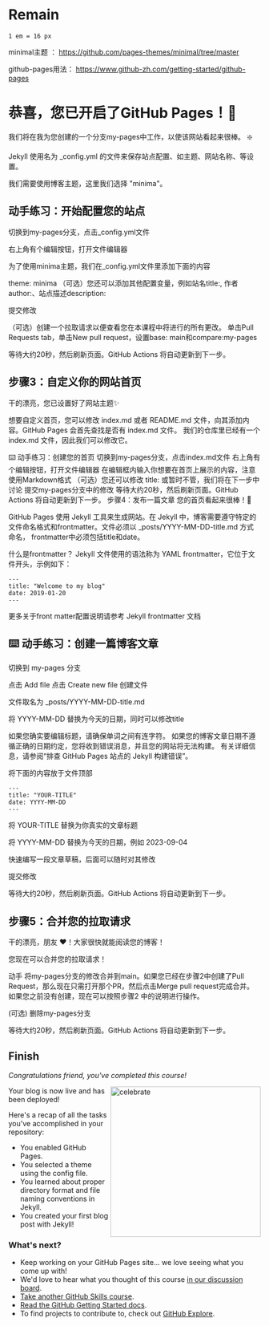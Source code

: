 

<!--
  <<< Author notes: Finish >>>
  Review what we learned, ask for feedback, provide next steps.
-->
# Remain

`1 em = 16 px`

minimal主题 ： https://github.com/pages-themes/minimal/tree/master

github-pages用法： https://www.github-zh.com/getting-started/github-pages

# 恭喜，您已开启了GitHub Pages！🎉

我们将在我为您创建的一个分支my-pages中工作，以使该网站看起来很棒。 ❇️

Jekyll 使用名为 _config.yml 的文件来保存站点配置、如主题、网站名称、等设置。

我们需要使用博客主题，这里我们选择 "minima"。

## 动手练习：开始配置您的站点
切换到my-pages分支，点击_config.yml文件

右上角有个编辑按钮，打开文件编辑器

为了使用minima主题，我们在_config.yml文件里添加下面的内容

theme: minima
（可选）您还可以添加其他配置变量，例如站名title:, 作者author:、站点描述description:

提交修改

（可选）创建一个拉取请求以便查看您在本课程中将进行的所有更改。 单击Pull Requests tab，单击New pull request，设置base: main和compare:my-pages

等待大约20秒，然后刷新页面。GitHub Actions 将自动更新到下一步。

## 步骤3：自定义你的网站首页
干的漂亮，您已设置好了网站主题✨

想要自定义首页，您可以修改 index.md 或者 README.md 文件，向其添加内容。GitHub Pages 会首先查找是否有 index.md 文件。 我们的仓库里已经有一个 index.md 文件，因此我们可以修改它。

⌨️ 动手练习：创建您的首页
切换到my-pages分支，点击index.md文件
右上角有个编辑按钮，打开文件编辑器
在编辑框内输入你想要在首页上展示的内容，注意使用Markdown格式
（可选）您还可以修改 title: 或暂时不管，我们将在下一步中讨论
提交my-pages分支中的修改
等待大约20秒，然后刷新页面。GitHub Actions 将自动更新到下一步。
步骤4：发布一篇文章
您的首页看起来很棒！🤠

GitHub Pages 使用 Jekyll 工具来生成网站。在 Jekyll 中，博客需要遵守特定的文件命名格式和frontmatter。文件必须以 _posts/YYYY-MM-DD-title.md 方式命名， frontmatter中必须包括title和date。

什么是frontmatter？ Jekyll 文件使用的语法称为 YAML frontmatter，它位于文件开头，示例如下：
```
---
title: "Welcome to my blog"
date: 2019-01-20
---
```
更多关于front matter配置说明请参考 Jekyll frontmatter 文档

## ⌨️ 动手练习：创建一篇博客文章
切换到 my-pages 分支

点击 Add file 点击 Create new file 创建文件

文件取名为 _posts/YYYY-MM-DD-title.md

将 YYYY-MM-DD 替换为今天的日期，同时可以修改title

如果您确实要编辑标题，请确保单词之间有连字符。 如果您的博客文章日期不遵循正确的日期约定，您将收到错误消息，并且您的网站将无法构建。 有关详细信息，请参阅“排查 GitHub Pages 站点的 Jekyll 构建错误”。

将下面的内容放于文件顶部
```
---
title: "YOUR-TITLE"
date: YYYY-MM-DD
---
```
将 YOUR-TITLE 替换为你真实的文章标题

将 YYYY-MM-DD 替换为今天的日期，例如 2023-09-04

快速编写一段文章草稿，后面可以随时对其修改

提交修改

等待大约20秒，然后刷新页面。GitHub Actions 将自动更新到下一步。

## 步骤5：合并您的拉取请求
干的漂亮，朋友 ❤️！大家很快就能阅读您的博客！

您现在可以合并您的拉取请求！

动手
将my-pages分支的修改合并到main。如果您已经在步骤2中创建了Pull Request，那么现在只需打开那个PR，然后点击Merge pull request完成合并。 如果您之前没有创建，现在可以按照步骤2 中的说明进行操作。

(可选) 删除my-pages分支

等待大约20秒，然后刷新页面。GitHub Actions 将自动更新到下一步。

## Finish

_Congratulations friend, you've completed this course!_

<img src=https://octodex.github.com/images/constructocat2.jpg alt=celebrate width=300 align=right>

Your blog is now live and has been deployed!

Here's a recap of all the tasks you've accomplished in your repository:

- You enabled GitHub Pages.
- You selected a theme using the config file.
- You learned about proper directory format and file naming conventions in Jekyll.
- You created your first blog post with Jekyll!

### What's next?

- Keep working on your GitHub Pages site... we love seeing what you come up with!
- We'd love to hear what you thought of this course [in our discussion board](https://github.com/orgs/skills/discussions/categories/github-pages).
- [Take another GitHub Skills course](https://github.com/skills).
- [Read the GitHub Getting Started docs](https://docs.github.com/en/get-started).
- To find projects to contribute to, check out [GitHub Explore](https://github.com/explore).


